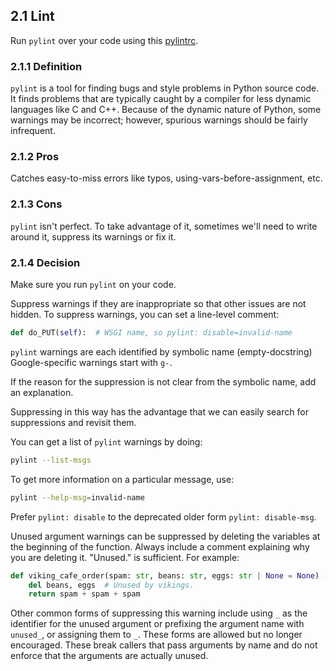 ## 2.1 Lint
Run `pylint` over your code using this [pylintrc](https://google.github.io/styleguide/pylintrc).

### 2.1.1 Definition
`pylint` is a tool for finding bugs and style problems in Python source code. It finds problems that are typically caught by a compiler for less dynamic languages like C and C++. Because of the dynamic nature of Python, some warnings may be incorrect; however, spurious warnings should be fairly infrequent.

### 2.1.2 Pros
Catches easy-to-miss errors like typos, using-vars-before-assignment, etc.

### 2.1.3 Cons
`pylint` isn't perfect. To take advantage of it, sometimes we'll need to write around it, suppress its warnings or fix it.

### 2.1.4 Decision
Make sure you run `pylint` on your code.

Suppress warnings if they are inappropriate so that other issues are not hidden. To suppress warnings, you can set a line-level comment:

```python
def do_PUT(self):  # WSGI name, so pylint: disable=invalid-name
```

`pylint` warnings are each identified by symbolic name (empty-docstring) Google-specific warnings start with `g-`.

If the reason for the suppression is not clear from the symbolic name, add an explanation.

Suppressing in this way has the advantage that we can easily search for suppressions and revisit them.

You can get a list of `pylint` warnings by doing:

```bash
pylint --list-msgs
```

To get more information on a particular message, use:

```bash
pylint --help-msg=invalid-name
```

Prefer `pylint: disable` to the deprecated older form `pylint: disable-msg`.

Unused argument warnings can be suppressed by deleting the variables at the beginning of the function. Always include a comment explaining why you are deleting it. "Unused." is sufficient. For example:

```python
def viking_cafe_order(spam: str, beans: str, eggs: str | None = None) -> str:
    del beans, eggs  # Unused by vikings.
    return spam + spam + spam
```

Other common forms of suppressing this warning include using `_` as the identifier for the unused argument or prefixing the argument name with `unused_`, or assigning them to `_`. These forms are allowed but no longer encouraged. These break callers that pass arguments by name and do not enforce that the arguments are actually unused.
